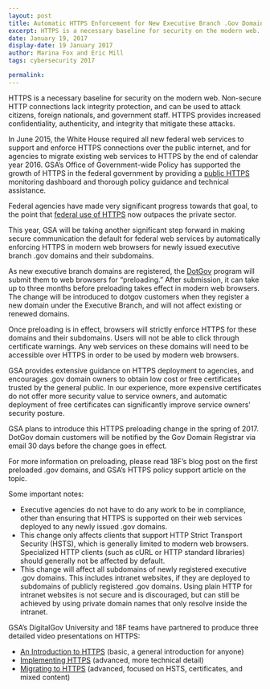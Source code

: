 ```yaml
---
layout: post
title: Automatic HTTPS Enforcement for New Executive Branch .Gov Domains
excerpt: HTTPS is a necessary baseline for security on the modern web. Non-secure HTTP connections lack integrity protection, and can be used to attack citizens, foreign nationals, and government staff. HTTPS provides increased confidentiality, authenticity, and integrity that mitigate these attacks.
date: January 19, 2017
display-date: 19 January 2017
author: Marina Fox and Eric Mill
tags: cybersecurity 2017

permalink:
---
```

HTTPS is a necessary baseline for security on the modern web. Non-secure HTTP connections lack integrity protection, and can be used to attack citizens, foreign nationals, and government staff. HTTPS provides increased confidentiality, authenticity, and integrity that mitigate these attacks.

In June 2015, the White House required all new federal web services to support and enforce HTTPS connections over the public internet, and for agencies to migrate existing web services to HTTPS by the end of calendar year 2016. GSA’s Office of Government-wide Policy has supported the growth of HTTPS in the federal government by providing a [public HTTPS](https://pulse.cio.gov/) monitoring dashboard and thorough policy guidance and technical assistance.

Federal agencies have made very significant progress towards that goal, to the point that [federal use of HTTPS](https://18f.gsa.gov/2017/01/04/tracking-the-us-governments-progress-on-moving-https/) now outpaces the private sector.

This year, GSA will be taking another significant step forward in making secure communication the default for federal web services by automatically enforcing HTTPS in modern web browsers for newly issued executive branch .gov domains and their subdomains.

As new executive branch domains are registered, the [DotGov](https://www.dotgov.gov/) program will submit them to web browsers for “preloading.” After submission, it can take up to three months before preloading takes effect in modern web browsers. The change will be introduced to dotgov customers when they register a new domain under the Executive Branch, and will not affect existing or renewed domains.

Once preloading is in effect, browsers will strictly enforce HTTPS for these domains and their subdomains. Users will not be able to click through certificate warnings. Any web services on these domains will need to be accessible over HTTPS in order to be used by modern web browsers.

GSA provides extensive guidance on HTTPS deployment to agencies, and encourages .gov domain owners to obtain low cost or free certificates trusted by the general public. In our experience, more expensive certificates do not offer more security value to service owners, and automatic deployment of free certificates can significantly improve service owners’ security posture.

GSA plans to introduce this HTTPS preloading change in the spring of 2017. DotGov domain customers will be notified by the Gov Domain Registrar via email 30 days before the change goes in effect.

For more information on preloading, please read 18F’s blog post on the first preloaded .gov domains, and GSA’s HTTPS policy support article on the topic.

Some important notes:
* Executive agencies do not have to do any work to be in compliance, other than ensuring that HTTPS is supported on their web services deployed to any newly issued .gov domains.
* This change only affects clients that support HTTP Strict Transport Security (HSTS), which is generally limited to modern web browsers. Specialized HTTP clients (such as cURL or HTTP standard libraries) should generally not be affected by default.
* This change will affect all subdomains of newly registered executive .gov domains. This includes intranet websites, if they are deployed to subdomains of publicly registered .gov domains. Using plain HTTP for intranet websites is not secure and is discouraged, but can still be achieved by using private domain names that only resolve inside the intranet.

GSA’s DigitalGov University and 18F teams have partnered to produce three detailed video presentations on HTTPS:

* [An Introduction to HTTPS](https://www.youtube.com/watch?v=d2GmcPYWm5k) (basic, a general introduction for anyone)
* [Implementing HTTPS](https://www.youtube.com/watch?v=rnM2qAfEG-M) (advanced, more technical detail)
* [Migrating to HTTPS](https://www.youtube.com/watch?v=X5H8JRULDOo) (advanced, focused on HSTS, certificates, and mixed content)
